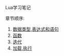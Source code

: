 Lua学习笔记

章节顺序:

1. [数据类型,表达式和语句](https://github.com/abbshr/Lua-newbie/wiki/%E6%95%B0%E6%8D%AE%E7%B1%BB%E5%9E%8B,%E8%A1%A8%E8%BE%BE%E5%BC%8F%E5%92%8C%E8%AF%AD%E5%8F%A5)
2. [函数](https://github.com/abbshr/Lua-newbie/wiki/函数)
3. [迭代](https://github.com/abbshr/Lua-newbie/wiki/迭代)
4. [加载,执行](https://github.com/abbshr/Lua-newbie/wiki/%E5%8A%A0%E8%BD%BD%E3%80%81%E8%BF%90%E8%A1%8C)
